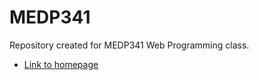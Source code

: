 # MEDP341

Repository created for MEDP341 Web Programming class.

- <a href="https://imextrapolite3.github.io/MEDP341/homepage/index.html" target="_blank">Link to homepage</a>
